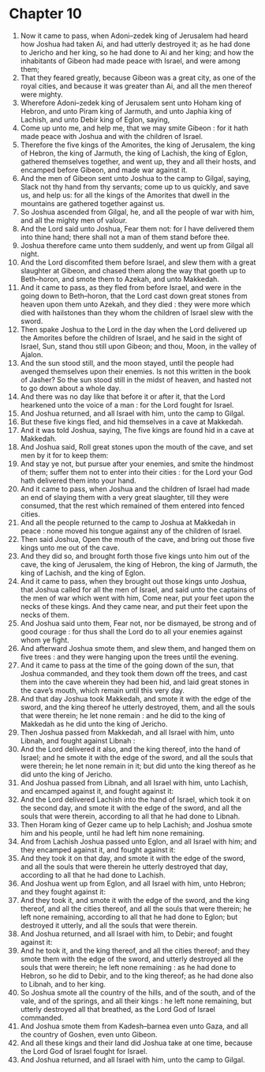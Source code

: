 # Chapter 10

1. Now it came to pass, when Adoni–zedek king of Jerusalem had heard how Joshua had taken Ai, and had utterly destroyed it; as he had done to Jericho and her king, so he had done to Ai and her king; and how the inhabitants of Gibeon had made peace with Israel, and were among them;
2. That they feared greatly, because Gibeon was a great city, as one of the royal cities, and because it was greater than Ai, and all the men thereof were mighty.
3. Wherefore Adoni–zedek king of Jerusalem sent unto Hoham king of Hebron, and unto Piram king of Jarmuth, and unto Japhia king of Lachish, and unto Debir king of Eglon, saying,
4. Come up unto me, and help me, that we may smite Gibeon : for it hath made peace with Joshua and with the children of Israel.
5. Therefore the five kings of the Amorites, the king of Jerusalem, the king of Hebron, the king of Jarmuth, the king of Lachish, the king of Eglon, gathered themselves together, and went up, they and all their hosts, and encamped before Gibeon, and made war against it.
6. And the men of Gibeon sent unto Joshua to the camp to Gilgal, saying, Slack not thy hand from thy servants; come up to us quickly, and save us, and help us: for all the kings of the Amorites that dwell in the mountains are gathered together against us.
7. So Joshua ascended from Gilgal, he, and all the people of war with him, and all the mighty men of valour.
8. And the Lord said unto Joshua, Fear them not: for I have delivered them into thine hand; there shall not a man of them stand before thee.
9. Joshua therefore came unto them suddenly, and went up from Gilgal all night.
10. And the Lord discomfited them before Israel, and slew them with a great slaughter at Gibeon, and chased them along the way that goeth up to Beth–horon, and smote them to Azekah, and unto Makkedah.
11. And it came to pass, as they fled from before Israel, and were in the going down to Beth–horon, that the Lord cast down great stones from heaven upon them unto Azekah, and they died : they were more which died with hailstones than they whom the children of Israel slew with the sword.
12. Then spake Joshua to the Lord in the day when the Lord delivered up the Amorites before the children of Israel, and he said in the sight of Israel, Sun, stand thou still upon Gibeon; and thou, Moon, in the valley of Ajalon.
13. And the sun stood still, and the moon stayed, until the people had avenged themselves upon their enemies. Is not this written in the book of Jasher? So the sun stood still in the midst of heaven, and hasted not to go down about a whole day.
14. And there was no day like that before it or after it, that the Lord hearkened unto the voice of a man : for the Lord fought for Israel.
15. And Joshua returned, and all Israel with him, unto the camp to Gilgal.
16. But these five kings fled, and hid themselves in a cave at Makkedah.
17. And it was told Joshua, saying, The five kings are found hid in a cave at Makkedah.
18. And Joshua said, Roll great stones upon the mouth of the cave, and set men by it for to keep them:
19. And stay ye not, but pursue after your enemies, and smite the hindmost of them; suffer them not to enter into their cities : for the Lord your God hath delivered them into your hand.
20. And it came to pass, when Joshua and the children of Israel had made an end of slaying them with a very great slaughter, till they were consumed, that the rest which remained of them entered into fenced cities.
21. And all the people returned to the camp to Joshua at Makkedah in peace : none moved his tongue against any of the children of Israel.
22. Then said Joshua, Open the mouth of the cave, and bring out those five kings unto me out of the cave.
23. And they did so, and brought forth those five kings unto him out of the cave, the king of Jerusalem, the king of Hebron, the king of Jarmuth, the king of Lachish, and the king of Eglon.
24. And it came to pass, when they brought out those kings unto Joshua, that Joshua called for all the men of Israel, and said unto the captains of the men of war which went with him, Come near, put your feet upon the necks of these kings. And they came near, and put their feet upon the necks of them.
25. And Joshua said unto them, Fear not, nor be dismayed, be strong and of good courage : for thus shall the Lord do to all your enemies against whom ye fight.
26. And afterward Joshua smote them, and slew them, and hanged them on five trees : and they were hanging upon the trees until the evening.
27. And it came to pass at the time of the going down of the sun, that Joshua commanded, and they took them down off the trees, and cast them into the cave wherein they had been hid, and laid great stones in the cave’s mouth, which remain until this very day.
28. And that day Joshua took Makkedah, and smote it with the edge of the sword, and the king thereof he utterly destroyed, them, and all the souls that were therein; he let none remain : and he did to the king of Makkedah as he did unto the king of Jericho.
29. Then Joshua passed from Makkedah, and all Israel with him, unto Libnah, and fought against Libnah :
30. And the Lord delivered it also, and the king thereof, into the hand of Israel; and he smote it with the edge of the sword, and all the souls that were therein; he let none remain in it; but did unto the king thereof as he did unto the king of Jericho.
31. And Joshua passed from Libnah, and all Israel with him, unto Lachish, and encamped against it, and fought against it:
32. And the Lord delivered Lachish into the hand of Israel, which took it on the second day, and smote it with the edge of the sword, and all the souls that were therein, according to all that he had done to Libnah.
33. Then Horam king of Gezer came up to help Lachish; and Joshua smote him and his people, until he had left him none remaining.
34. And from Lachish Joshua passed unto Eglon, and all Israel with him; and they encamped against it, and fought against it:
35. And they took it on that day, and smote it with the edge of the sword, and all the souls that were therein he utterly destroyed that day, according to all that he had done to Lachish.
36. And Joshua went up from Eglon, and all Israel with him, unto Hebron; and they fought against it:
37. And they took it, and smote it with the edge of the sword, and the king thereof, and all the cities thereof, and all the souls that were therein; he left none remaining, according to all that he had done to Eglon; but destroyed it utterly, and all the souls that were therein.
38. And Joshua returned, and all Israel with him, to Debir; and fought against it:
39. And he took it, and the king thereof, and all the cities thereof; and they smote them with the edge of the sword, and utterly destroyed all the souls that were therein; he left none remaining : as he had done to Hebron, so he did to Debir, and to the king thereof; as he had done also to Libnah, and to her king.
40. So Joshua smote all the country of the hills, and of the south, and of the vale, and of the springs, and all their kings : he left none remaining, but utterly destroyed all that breathed, as the Lord God of Israel commanded.
41. And Joshua smote them from Kadesh–barnea even unto Gaza, and all the country of Goshen, even unto Gibeon.
42. And all these kings and their land did Joshua take at one time, because the Lord God of Israel fought for Israel.
43. And Joshua returned, and all Israel with him, unto the camp to Gilgal.

